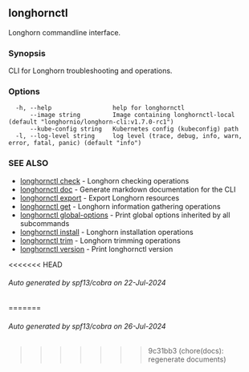 ## longhornctl

Longhorn commandline interface.

### Synopsis

CLI for Longhorn troubleshooting and operations.

### Options

```
  -h, --help                 help for longhornctl
      --image string         Image containing longhornctl-local (default "longhornio/longhorn-cli:v1.7.0-rc1")
      --kube-config string   Kubernetes config (kubeconfig) path
  -l, --log-level string     log level (trace, debug, info, warn, error, fatal, panic) (default "info")
```

### SEE ALSO

* [longhornctl check](longhornctl_check.md)	 - Longhorn checking operations
* [longhornctl doc](longhornctl_doc.md)	 - Generate markdown documentation for the CLI
* [longhornctl export](longhornctl_export.md)	 - Export Longhorn resources
* [longhornctl get](longhornctl_get.md)	 - Longhorn information gathering operations
* [longhornctl global-options](longhornctl_global-options.md)	 - Print global options inherited by all subcommands
* [longhornctl install](longhornctl_install.md)	 - Longhorn installation operations
* [longhornctl trim](longhornctl_trim.md)	 - Longhorn trimming operations
* [longhornctl version](longhornctl_version.md)	 - Print longhornctl version

<<<<<<< HEAD
###### Auto generated by spf13/cobra on 22-Jul-2024
=======
###### Auto generated by spf13/cobra on 26-Jul-2024
>>>>>>> 9c31bb3 (chore(docs): regenerate documents)
